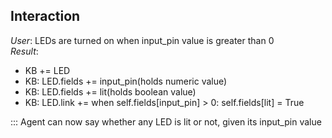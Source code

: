 ## Interaction
*User*: LEDs are turned on when input_pin value is greater than 0  
*Result*:
- KB += LED
- KB: LED.fields += input_pin(holds numeric value)
- KB: LED.fields += lit(holds boolean value)
- KB: LED.link += when self.fields[input_pin] > 0: self.fields[lit] = True

::: Agent can now say whether any LED is lit or not, given its input_pin value